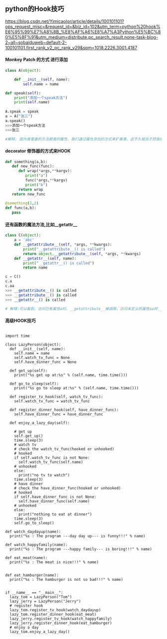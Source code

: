 ## python的Hook技巧

https://blog.csdn.net/Yimicaolor/article/details/100101101?ops_request_misc=&request_id=&biz_id=102&utm_term=python%20hook%E6%95%99%E7%A8%8B_%E8%AF%A6%E8%A7%A3Python%E5%BC%80%E5%8F%91&utm_medium=distribute.pc_search_result.none-task-blog-2~all~sobaiduweb~default-2-100101101.first_rank_v2_pc_rank_v29&spm=1018.2226.3001.4187

#### **Monkey Patch** 的方式 进行添加

```python
class A(object):

    def __init__(self, name):
        self.name = name

def speak(self):
    print("添加一个speak方法")
    print(self.name)
    
A.speak = speak
a = A("张三")
a.speak()
>>>添加一个speak方法
>>>张三

#解释: 因为类里面的方法都类的属性，我们通过属性添加的方式来扩展类，这不久相当于把我们的 speak方法挂钩到类A上面了？
```



#### decorator 修饰器的方式来HOOK

```python
def something(a,b): 
   def new_func(func):
      def wrap(*args,**kargv): 
         print("a") 
         func(*args,**kargv) 
         print("b")
      return wrap 
   return new_func
   
@something(1,2)
def func(a,b): 
   pass
```



#### 还有函数的魔法方法,比如__getattr__

```python
class C(object):
    a = 'abc'
    def __getattribute__(self, *args, **kwargs):
        print("__getattribute__() is called")
        return object.__getattribute__(self, *args, **kwargs)
    def __getattr__(self, name):
        print("__getattr__() is called")
        return name

c = C()
c.a
c.aa
>>> __getattribute__() is called
>>> __getattribute__() is called
>>> __getattr__() is called

# 解释:可以看到，访问已有属性a时，__getattribute__被调用，访问未定义的属性aa时__getattribute__先被调用，接着__getattr__被调用， 我们可以在__getattr__定义一些方法，来进行拓展，还有很多的魔法方法可以来进行HOOK
```





#### 高级HOOK技巧

```

import time
 
class LazyPerson(object):
  def __init__(self, name):
    self.name = name
    self.watch_tv_func = None
    self.have_dinner_func = None
 
  def get_up(self):
    print("%s get up at:%s" % (self.name, time.time()))
 
  def go_to_sleep(self):
    print("%s go to sleep at:%s" % (self.name, time.time()))
 
  def register_tv_hook(self, watch_tv_func):
    self.watch_tv_func = watch_tv_func
 
  def register_dinner_hook(self, have_dinner_func):
    self.have_dinner_func = have_dinner_func
 
  def enjoy_a_lazy_day(self):
 
    # get up
    self.get_up()
    time.sleep(3)
    # watch tv
    # check the watch_tv_func(hooked or unhooked)
    # hooked
    if self.watch_tv_func is not None:
      self.watch_tv_func(self.name)
    # unhooked
    else:
      print("no tv to watch")
    time.sleep(3)
    # have dinner
    # check the have_dinner_func(hooked or unhooked)
    # hooked
    if self.have_dinner_func is not None:
      self.have_dinner_func(self.name)
    # unhooked
    else:
      print("nothing to eat at dinner")
    time.sleep(3)
    self.go_to_sleep()
 
def watch_daydayup(name):
  print("%s : The program ---day day up--- is funny!!!" % name)
 
def watch_happyfamily(name):
  print("%s : The program ---happy family--- is boring!!!" % name)
 
def eat_meat(name):
  print("%s : The meat is nice!!!" % name)
 
 
def eat_hamburger(name):
  print("%s : The hamburger is not so bad!!!" % name)
 
 
if __name__ == "__main__":
  lazy_tom = LazyPerson("Tom")
  lazy_jerry = LazyPerson("Jerry")
  # register hook
  lazy_tom.register_tv_hook(watch_daydayup)
  lazy_tom.register_dinner_hook(eat_meat)
  lazy_jerry.register_tv_hook(watch_happyfamily)
  lazy_jerry.register_dinner_hook(eat_hamburger)
  # enjoy a day
  lazy_tom.enjoy_a_lazy_day()
```

